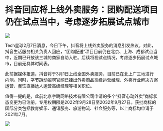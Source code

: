 # 抖音回应将上线外卖服务：团购配送项目仍在试点当中，考虑逐步拓展试点城市

![](https://inews.gtimg.com/news_bt/O4UxZ1tYZRHR9AO9yFDMHx18pTkCdsyMtZNcg1sHcUTHUAA/1000)

Tech星球2月7日消息，今日下午，抖音将上线外卖服务的消息引发热议。对此，抖音生活服务相关负责人回应，“团购配送”项目目前仍在北京、上海、成都试点当中，近期已开放该三城的商家自助入驻。后续将视试点情况，考虑逐步拓展试点城市，目前无具体时间表。

此前据媒体报道，抖音将于3月1日上线全国外卖服务，目前已在北上广三地进行内测。同时，字节跳动招聘官网已挂出外卖商品高级运营经理、外卖行业解决方案运营、餐饮直播达人运营高级经理等相关职位。

值得一提的是，此前北京字跳网络技术有限公司申请的多个“抖音心动外卖”商标状态变更为已注册，专用权期限是2022年9月28日至2032年9月27日。获批商标的国际分类包括教育娱乐、通讯服务、旅游物流、社会服务等，以上商标均申请于2021年7月。

![](https://inews.gtimg.com/news_bt/Obl_PmR_lCz1oD8RjKEBA6L-Z1jYd-t6cpGH6oUk2gKtUAA/1000)


